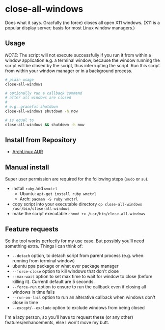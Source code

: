 close-all-windows
=================

Does what it says.
Gracfully (no force) closes all open X11 windows.
(X11 is a popular display server; basis for most Linux window managers.)

## Usage

_NOTE_: The script will not execute successfully if you run it from within a window application e.g. a terminal window, because the window running the script will be closed by the script, thus interrupting the script. Run this script from within your window manager or in a background process.

```bash
# plain usage
close-all-windows

# optionally run a callback command
# after all windows are closed
#
# e.g. graceful shutdown
close-all-windows shutdown -h now

# is equal to
close-all-windows && shutdown -h now
```

## Install from Repository
- [ArchLinux AUR](https://aur.archlinux.org/packages/close-all-windows/)

## Manual install
Super user permission are required for the following steps (`sudo` or `su`).

- install `ruby` and `wmctrl`
	- Ubuntu: `apt-get install ruby wmctrl`
	- Arch: `pacman -S ruby wmctrl`
- copy script into your executable directory `cp close-all-windows /usr/bin/close-all-windows`
- make the script executable `chmod +x /usr/bin/close-all-windows`

## Feature requests
So the tool works perfectly for my use case. But possibly you'll need something extra. Things i can think of:

- `--detach` option, to detach script from parent process (e.g. when running from terminal window)
- ubuntu ppa package or what ever package manager
- `--force-close` option to kill windows that don't close
- `--max-wait` option to set max time to wait for window to close (before killing it). Currentl default are 5 seconds.
- `--force-run` option to ensure to run the callback even if closing all windows in time fails
- `--run-on-fail` option to run an alterative callback when windows don't close in time
- `--except`/`--exclude` option to exclude windows from being closed

I'm a lazy person, so you'll have to request these (or any other) features/enhancements, else I won't move my butt.